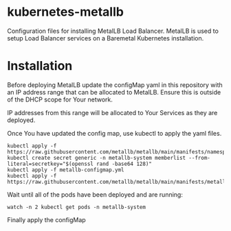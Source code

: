 # kubernetes-metallb

Configuration files for installing MetalLB Load Balancer. MetalLB is used to setup Load Balancer services on a Baremetal Kubernetes installation.

# Installation

Before deploying MetalLB update the configMap yaml in this repository with an IP address range that can be allocated to MetalLB. Ensure this is outside of the DHCP scope for Your network.

IP addresses from this range will be allocated to Your Services as they are deployed.

Once You have updated the config map, use kubectl to apply the yaml files.

```
kubectl apply -f https://raw.githubusercontent.com/metallb/metallb/main/manifests/namespace.yaml
kubectl create secret generic -n metallb-system memberlist --from-literal=secretkey="$(openssl rand -base64 128)"
kubectl apply -f metallb-configmap.yml
kubectl apply -f https://raw.githubusercontent.com/metallb/metallb/main/manifests/metallb.yaml
```

Wait until all of the pods have been deployed and are running:

```
watch -n 2 kubectl get pods -n metallb-system
```

Finally apply the configMap